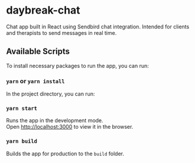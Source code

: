 # daybreak-chat
Chat app built in React using Sendbird chat integration. Intended for clients and therapists to send messages in real time.

## Available Scripts
To install necessary packages to run the app, you can run:

### `yarn` or `yarn install`

In the project directory, you can run:

### `yarn start`

Runs the app in the development mode.<br />
Open [http://localhost:3000](http://localhost:3000) to view it in the browser.

### `yarn build`

Builds the app for production to the `build` folder.<br />
